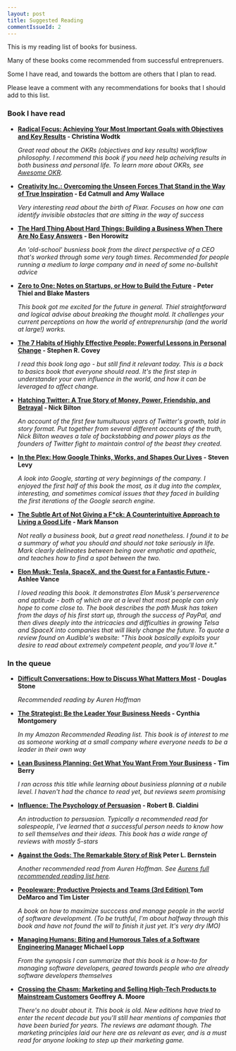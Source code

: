 ```yaml
---
layout: post
title: Suggested Reading
commentIssueId: 2
---
```


This is my reading list of books for business. 

Many of these books come recommended from successful entreprenuers.

Some I have read, and towards the bottom are others that I plan to read.

Please leave a comment with any recommendations for books that I should add to this list.

### Book I have read

* **[Radical Focus: Achieving Your Most Important Goals with Objectives and Key Results](http://amzn.to/2q8v7Ql) - Christina Wodtk**

	*Great read about the OKRs (objectives and key results) workflow philosophy. I recommend this book if you need help acheiving results in both business and personal life. To learn more about OKRs, see [Awesome OKR](https://github.com/domenicosolazzo/awesome-okr).*

* **[Creativity Inc.: Overcoming the Unseen Forces That Stand in the Way of True Inspiration](http://amzn.to/2EtetxN) - Ed Catmull and Amy Wallace**

	*Very interesting read about the birth of Pixar. Focuses on how one can identify invisible obstacles that are sitting in the way of success*

* **[The Hard Thing About Hard Things: Building a Business When There Are No Easy Answers](http://amzn.to/2CC0nK3) - Ben Horowitz**

	*An 'old-school' busniess book from the direct perspective of a CEO that's worked through some very tough times. Recommended for people running a medium to large company and in need of some no-bullshit advice*

* **[Zero to One: Notes on Startups, or How to Build the Future](http://amzn.to/2ErdYEF) - Peter Thiel and Blake Masters**

	*This book got me excited for the future in general. Thiel straightforward and logical advise about breaking the thought mold. It challenges your current perceptions on how the world of entreprenurship (and the world at large!) works.*

* **[The 7 Habits of Highly Effective People: Powerful Lessons in Personal Change](http://amzn.to/2lAuDwK) - Stephen R. Covey**

	*I read this book long ago - but still find it relevant today. This is a back to basics book that everyone should read. It's the first step in understander your own influence in the world, and how it can be leveraged to affect change.*

* **[Hatching Twitter: A True Story of Money, Power, Friendship, and Betrayal](http://amzn.to/2C52Prp) - Nick Bilton**

	*An account of the first few tumultuous years of Twitter's growth, told in story format. Put together from several different accounts of the truth, Nick Bilton weaves a tale of backstabbing and power plays as the founders of Twitter fight to maintain control of the beast they created.*

* **[In the Plex: How Google Thinks, Works, and Shapes Our Lives](http://amzn.to/2CmPv63) - Steven Levy**

	*A look into Google, starting at very beginnings of the company. I enjoyed the first half of this book the most, as it dug into the complex, interesting, and sometimes comical issues that they faced in building the first iterations of the Google search engine.*

* **[The Subtle Art of Not Giving a F\*ck: A Counterintuitive Approach to Living a Good Life](https://www.amazon.com/dp/B019MMUA8S/ref=dp-kindle-redirect?_encoding=UTF8&btkr=1) - Mark Manson**

	*Not really a business book, but a great read nonetheless. I found it to be a summary of what you should and should not take seriously in life. Mark clearly delineates between being over emphatic and apatheic, and teaches how to find a spot between the two.*

* **[Elon Musk: Tesla, SpaceX, and the Quest for a Fantastic Future ](https://www.amazon.com/Elon-Musk-SpaceX-Fantastic-Future/dp/006230125X) - Ashlee Vance**

	*I loved reading this book. It demonstrates Elon Musk's perserverence and aptitude - both of which are at a level that most people can only hope to come close to. The book describes the path Musk has taken from the days of his first start up, through the success of PayPal, and then dives deeply into the intricacies and difficulties in growing Telsa and SpaceX into companies that will likely change the future. To quote a review found on Audible's website: "This book basically exploits your desire to read about extremely competent people, and you'll love it."*


### In the queue

* **[Difficult Conversations: How to Discuss What Matters Most](http://amzn.to/2CzA872) - Douglas Stone**

	*Recommended reading by Auren Hoffman*

* **[The Strategist: Be the Leader Your Business Needs](http://amzn.to/2CrIbFn) - Cynthia Montgomery**

	*In my Amazon Recommended Reading list. This book is of interest to me as someone working at a small company where everyone needs to be a leader in their own way*

* **[Lean Business Planning: Get What You Want From Your Business](http://amzn.to/2qbum96) - Tim Berry**

	*I ran across this title while learning about businiess planning at a nubile level. I haven't had the chance to read yet, but reviews seem promising*


* **[Influence: The Psychology of Persuasion](http://amzn.to/2q8zf2N) - Robert B. Cialdini**

	*An introduction to persuasion. Typically a recommended read for salespeople, I've learned that a successful person needs to know how to sell themselves and their ideas. This book has a wide range of reviews with mostly 5-stars*

* **[Against the Gods: The Remarkable Story of Risk](http://amzn.to/2qbu8yP) Peter L. Bernstein** 

	*Another recommended read from Auren Hoffman. See [Aurens full recommended reading list here](http://blog.summation.net/2013/03/my-reading-list.html).*

* **[Peopleware: Productive Projects and Teams (3rd Edition) ](https://www.amazon.com/Peopleware-Productive-Projects-Teams-3rd/dp/0321934113/ref=dp_ob_title_bk) Tom DeMarco and Tim Lister** 

	*A book on how to maximize succcess and manage people in the world of software development. (To be truthful, I'm about halfway through this book and have not found the will to finish it just yet. It's very dry IMO)*

* **[Managing Humans: Biting and Humorous Tales of a Software Engineering Manager](https://www.amazon.com/Managing-Humans-Humorous-Software-Engineering/dp/1430243147) Michael Lopp** 

	*From the synopsis I can summarize that this book is a how-to for managing software developers, geared towards people who are already software developers themselves*

* **[Crossing the Chasm: Marketing and Selling High-Tech Products to Mainstream Customers](https://www.amazon.com/Crossing-Chasm-Marketing-High-Tech-Mainstream/dp/0060517123) Geoffrey A. Moore** 

	*There's no doubt about it. This book is old. New editions have tried to enter the recent decade but you'll still hear mentions of companies that have been buried for years. The reviews are adamant though. The marketing principles laid our here are as relevant as ever, and is a must read for anyone looking to step up their marketing game.*



